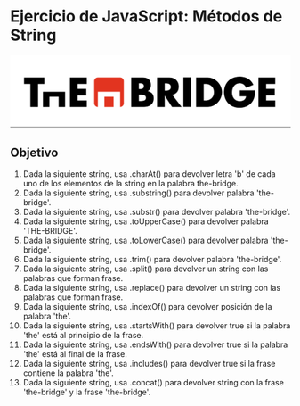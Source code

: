 # Ejercicio de JavaScript: Métodos de String
![Alt text](image.png)

## Objetivo
1. Dada la siguiente string, usa .charAt() para devolver letra 'b' de cada uno de los elementos de la string en la palabra the-bridge.
2. Dada la siguiente string, usa .substring() para devolver palabra 'the-bridge'.
3. Dada la siguiente string, usa .substr() para devolver palabra 'the-bridge'.
4. Dada la siguiente string, usa .toUpperCase() para devolver palabra 'THE-BRIDGE'.
5. Dada la siguiente string, usa .toLowerCase() para devolver palabra 'the-bridge'.
6. Dada la siguiente string, usa .trim() para devolver palabra 'the-bridge'.
7. Dada la siguiente string, usa .split() para devolver un string con las palabras que forman frase.
8. Dada la siguiente string, usa .replace() para devolver un string con las palabras que forman frase.
9. Dada la siguiente string, usa .indexOf() para devolver posición de la palabra 'the'.
10. Dada la siguiente string, usa .startsWith() para devolver true si la palabra 'the' está al principio de la frase.
11. Dada la siguiente string, usa .endsWith() para devolver true si la palabra 'the' está al final de la frase.
12. Dada la siguiente string, usa .includes() para devolver true si la frase contiene la palabra 'the'.
13. Dada la siguiente string, usa .concat() para devolver string con la frase 'the-bridge' y la frase 'the-bridge'.